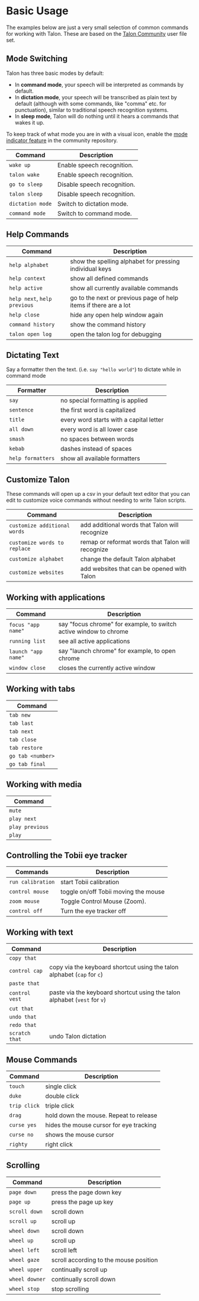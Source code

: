 # Basic Usage

The examples below are just a very small selection of common commands for working with Talon. These are based on the [Talon Community](https://github.com/talonhub/community) user file set.

## Mode Switching

Talon has three basic modes by default:

- In **command mode**, your speech will be interpreted as commands by default.
- In **dictation mode**, your speech will be transcribed as plain text by default (although with some commands, like "comma" etc. for punctuation), similar to traditional speech recognition systems.
- In **sleep mode**, Talon will do nothing until it hears a commands that wakes it up.

To keep track of what mode you are in with a visual icon, enable the [mode indicator feature](https://github.com/talonhub/community/tree/main/plugin/mode_indicator) in the community repository.

| Command          | Description                 |
| ---------------- | --------------------------- |
| `wake up`        | Enable speech recognition.  |
| `talon wake`     | Enable speech recognition.  |
| `go to sleep`    | Disable speech recognition. |
| `talon sleep`    | Disable speech recognition. |
| `dictation mode` | Switch to dictation mode.   |
| `command mode`   | Switch to command mode.     |

## Help Commands

| Command                      | Description                                                      |
| ---------------------------- | ---------------------------------------------------------------- |
| `help alphabet`              | show the spelling alphabet for pressing individual keys          |
| `help context`               | show all defined commands                                        |
| `help active`                | show all currently available commands                            |
| `help next`, `help previous` | go to the next or previous page of help items if there are a lot |
| `help close`                 | hide any open help window again                                  |
| `command history`            | show the command history                                         |
| `talon open log`             | open the talon log for debugging                                 |

## Dictating Text

Say a formatter then the text. (i.e. `say "hello world"`) to dictate while in command mode

| Formatter         | Description                             |
| ----------------- | --------------------------------------- |
| `say`             | no special formatting is applied        |
| `sentence`        | the first word is capitalized           |
| `title`           | every word starts with a capital letter |
| `all down`        | every word is all lower case            |
| `smash`           | no spaces between words                 |
| `kebab`           | dashes instead of spaces                |
| `help formatters` | show all available formatters           |

## Customize Talon

These commands will open up a csv in your default text editor that you can edit to customize voice commands without needing to write Talon scripts.

| Command                      | Description                                       |
| ---------------------------- | ------------------------------------------------- |
| `customize additional words` | add additional words that Talon will recognize    |
| `customize words to replace` | remap or reformat words that Talon will recognize |
| `customize alphabet`         | change the default Talon alphabet                 |
| `customize websites`         | add websites that can be opened with Talon        |

## Working with applications

| Command             | Description                                                       |
| ------------------- | ----------------------------------------------------------------- |
| `focus "app name"`  | say "focus chrome" for example, to switch active window to chrome |
| `running list`      | see all active applications                                       |
| `launch "app name"` | say "launch chrome" for example, to open chrome                   |
| `window close`      | closes the currently active window                                |

## Working with tabs

| Command           |
| ----------------- |
| `tab new`         |
| `tab last`        |
| `tab next`        |
| `tab close`       |
| `tab restore`     |
| `go tab <number>` |
| `go tab final`    |

## Working with media

| Command         |
| --------------- |
| `mute`          |
| `play next`     |
| `play previous` |
| `play`          |

## Controlling the Tobii eye tracker

| Commands          | Description                          |
| ----------------- | ------------------------------------ |
| `run calibration` | start Tobii calibration              |
| `control mouse`   | toggle on/off Tobii moving the mouse |
| `zoom mouse`      | Toggle Control Mouse (Zoom).         |
| `control off`     | Turn the eye tracker off             |

## Working with text

| Command        | Description                                                               |
| -------------- | ------------------------------------------------------------------------- |
| `copy that`    |                                                                           |
| `control cap`  | copy via the keyboard shortcut using the talon alphabet (`cap` for `c`)   |
| `paste that`   |                                                                           |
| `control vest` | paste via the keyboard shortcut using the talon alphabet (`vest` for `v`) |
| `cut that`     |                                                                           |
| `undo that`    |                                                                           |
| `redo that`    |                                                                           |
| `scratch that` | undo Talon dictation                                                      |

## Mouse Commands

| Command      | Description                             |
| ------------ | --------------------------------------- |
| `touch`      | single click                            |
| `duke`       | double click                            |
| `trip click` | triple click                            |
| `drag`       | hold down the mouse. Repeat to release  |
| `curse yes`  | hides the mouse cursor for eye tracking |
| `curse no`   | shows the mouse cursor                  |
| `righty`     | right click                             |

## Scrolling

| Command        | Description                            |
| -------------- | -------------------------------------- |
| `page down`    | press the page down key                |
| `page up`      | press the page up key                  |
| `scroll down`  | scroll down                            |
| `scroll up`    | scroll up                              |
| `wheel down`   | scroll down                            |
| `wheel up`     | scroll up                              |
| `wheel left`   | scroll left                            |
| `wheel gaze`   | scroll according to the mouse position |
| `wheel upper`  | continually scroll up                  |
| `wheel downer` | continually scroll down                |
| `wheel stop`   | stop scrolling                         |
